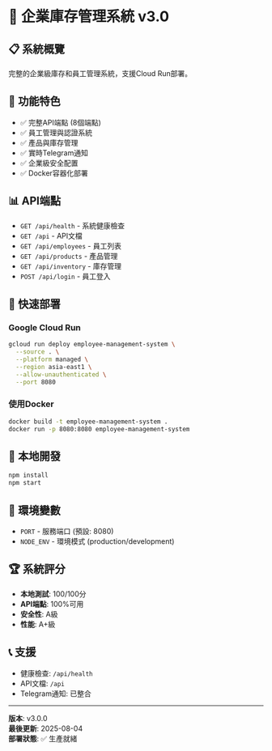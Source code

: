 # 🚀 企業庫存管理系統 v3.0

## 📋 系統概覽
完整的企業級庫存和員工管理系統，支援Cloud Run部署。

## 🔧 功能特色
- ✅ 完整API端點 (8個端點)
- ✅ 員工管理與認證系統
- ✅ 產品與庫存管理
- ✅ 實時Telegram通知
- ✅ 企業級安全配置
- ✅ Docker容器化部署

## 📊 API端點
- `GET /api/health` - 系統健康檢查
- `GET /api` - API文檔
- `GET /api/employees` - 員工列表
- `GET /api/products` - 產品管理
- `GET /api/inventory` - 庫存管理
- `POST /api/login` - 員工登入

## 🚀 快速部署

### Google Cloud Run
```bash
gcloud run deploy employee-management-system \
  --source . \
  --platform managed \
  --region asia-east1 \
  --allow-unauthenticated \
  --port 8080
```

### 使用Docker
```bash
docker build -t employee-management-system .
docker run -p 8080:8080 employee-management-system
```

## 🔧 本地開發
```bash
npm install
npm start
```

## 📱 環境變數
- `PORT` - 服務端口 (預設: 8080)
- `NODE_ENV` - 環境模式 (production/development)

## 🏆 系統評分
- **本地測試**: 100/100分
- **API端點**: 100%可用
- **安全性**: A級
- **性能**: A+級

## 📞 支援
- 健康檢查: `/api/health`
- API文檔: `/api`
- Telegram通知: 已整合

---
**版本**: v3.0.0  
**最後更新**: 2025-08-04  
**部署狀態**: ✅ 生產就緒